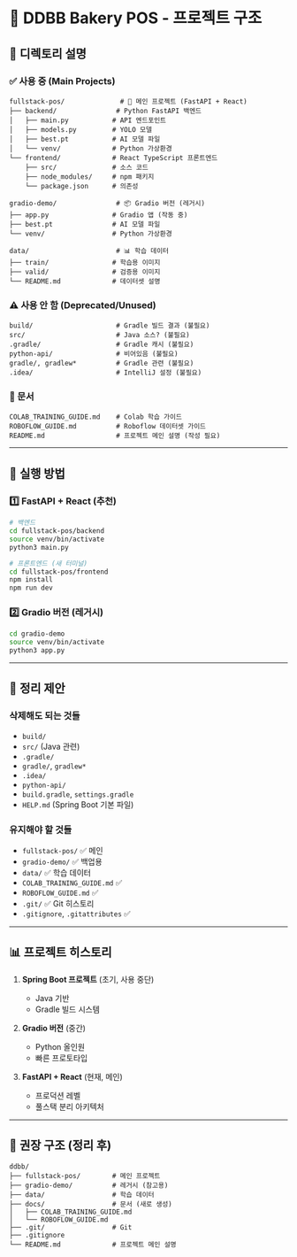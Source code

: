 # 🥖 DDBB Bakery POS - 프로젝트 구조

## 📁 디렉토리 설명

### ✅ 사용 중 (Main Projects)

```
fullstack-pos/              # 🚀 메인 프로젝트 (FastAPI + React)
├── backend/               # Python FastAPI 백엔드
│   ├── main.py           # API 엔드포인트
│   ├── models.py         # YOLO 모델
│   ├── best.pt           # AI 모델 파일
│   └── venv/             # Python 가상환경
└── frontend/             # React TypeScript 프론트엔드
    ├── src/              # 소스 코드
    ├── node_modules/     # npm 패키지
    └── package.json      # 의존성

gradio-demo/               # 📦 Gradio 버전 (레거시)
├── app.py                # Gradio 앱 (작동 중)
├── best.pt               # AI 모델 파일
└── venv/                 # Python 가상환경

data/                      # 📊 학습 데이터
├── train/                # 학습용 이미지
├── valid/                # 검증용 이미지
└── README.md             # 데이터셋 설명
```

### ⚠️ 사용 안 함 (Deprecated/Unused)

```
build/                     # Gradle 빌드 결과 (불필요)
src/                       # Java 소스? (불필요)
.gradle/                   # Gradle 캐시 (불필요)
python-api/                # 비어있음 (불필요)
gradle/, gradlew*          # Gradle 관련 (불필요)
.idea/                     # IntelliJ 설정 (불필요)
```

### 📝 문서

```
COLAB_TRAINING_GUIDE.md    # Colab 학습 가이드
ROBOFLOW_GUIDE.md          # Roboflow 데이터셋 가이드
README.md                  # 프로젝트 메인 설명 (작성 필요)
```

---

## 🚀 실행 방법

### 1️⃣ FastAPI + React (추천)
```bash
# 백엔드
cd fullstack-pos/backend
source venv/bin/activate
python3 main.py

# 프론트엔드 (새 터미널)
cd fullstack-pos/frontend
npm install
npm run dev
```

### 2️⃣ Gradio 버전 (레거시)
```bash
cd gradio-demo
source venv/bin/activate
python3 app.py
```

---

## 🧹 정리 제안

### 삭제해도 되는 것들
- `build/`
- `src/` (Java 관련)
- `.gradle/`
- `gradle/`, `gradlew*`
- `.idea/`
- `python-api/`
- `build.gradle`, `settings.gradle`
- `HELP.md` (Spring Boot 기본 파일)

### 유지해야 할 것들
- `fullstack-pos/` ✅ 메인
- `gradio-demo/` ✅ 백업용
- `data/` ✅ 학습 데이터
- `COLAB_TRAINING_GUIDE.md` ✅
- `ROBOFLOW_GUIDE.md` ✅
- `.git/` ✅ Git 히스토리
- `.gitignore`, `.gitattributes` ✅

---

## 📊 프로젝트 히스토리

1. **Spring Boot 프로젝트** (초기, 사용 중단)
   - Java 기반
   - Gradle 빌드 시스템

2. **Gradio 버전** (중간)
   - Python 올인원
   - 빠른 프로토타입

3. **FastAPI + React** (현재, 메인)
   - 프로덕션 레벨
   - 풀스택 분리 아키텍처

---

## 🎯 권장 구조 (정리 후)

```
ddbb/
├── fullstack-pos/        # 메인 프로젝트
├── gradio-demo/          # 레거시 (참고용)
├── data/                 # 학습 데이터
├── docs/                 # 문서 (새로 생성)
│   ├── COLAB_TRAINING_GUIDE.md
│   └── ROBOFLOW_GUIDE.md
├── .git/                 # Git
├── .gitignore
└── README.md             # 프로젝트 메인 설명
```
